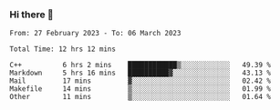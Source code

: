 ### Hi there 👋

<!--
**wangsy503/wangsy503** is a ✨ _special_ ✨ repository because its `README.md` (this file) appears on your GitHub profile.

Here are some ideas to get you started:

- 🔭 I’m currently working on ...
- 🌱 I’m currently learning ...
- 👯 I’m looking to collaborate on ...
- 🤔 I’m looking for help with ...
- 💬 Ask me about ...
- 📫 How to reach me: ...
- 😄 Pronouns: ...
- ⚡ Fun fact: ...
-->
<!--START_SECTION:waka-->

```text
From: 27 February 2023 - To: 06 March 2023

Total Time: 12 hrs 12 mins

C++          6 hrs 2 mins    ████████████▒░░░░░░░░░░░░   49.39 %
Markdown     5 hrs 16 mins   ██████████▓░░░░░░░░░░░░░░   43.13 %
Mail         17 mins         ▓░░░░░░░░░░░░░░░░░░░░░░░░   02.42 %
Makefile     14 mins         ▒░░░░░░░░░░░░░░░░░░░░░░░░   01.99 %
Other        11 mins         ▒░░░░░░░░░░░░░░░░░░░░░░░░   01.64 %
```

<!--END_SECTION:waka-->
